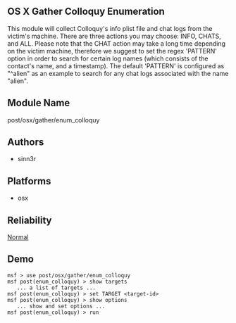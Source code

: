 ## OS X Gather Colloquy Enumeration

This module will collect Colloquy's info plist file and chat 
logs from the victim's machine. There are three actions you 
may choose: INFO, CHATS, and ALL. Please note that the CHAT 
action may take a long time depending on the victim machine, 
therefore we suggest to set the regex 'PATTERN' option in 
order to search for certain log names (which consists of the 
contact's name, and a timestamp). The default 'PATTERN' is 
configured as "^alien" as an example to search for any chat 
logs associated with the name "alien".


## Module Name
post/osx/gather/enum_colloquy

## Authors
* sinn3r





## Platforms
* osx

## Reliability
[Normal](https://github.com/rapid7/metasploit-framework/wiki/Exploit-Ranking)

## Demo

```
msf > use post/osx/gather/enum_colloquy
msf post(enum_colloquy) > show targets
   ... a list of targets ...
msf post(enum_colloquy) > set TARGET <target-id>
msf post(enum_colloquy) > show options
   ... show and set options ...
msf post(enum_colloquy) > run
```
    
    